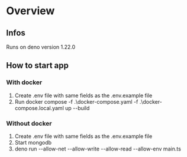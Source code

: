 # Overview
## Infos
Runs on deno version 1.22.0
## How to start app
### With docker
1. Create .env file with same fields as the .env.example file
2. Run docker compose -f .\docker-compose.yaml -f .\docker-compose.local.yaml up --build

### Without docker
1. Create .env file with same fields as the .env.example file
2. Start mongodb
3. deno run --allow-net --allow-write --allow-read --allow-env main.ts